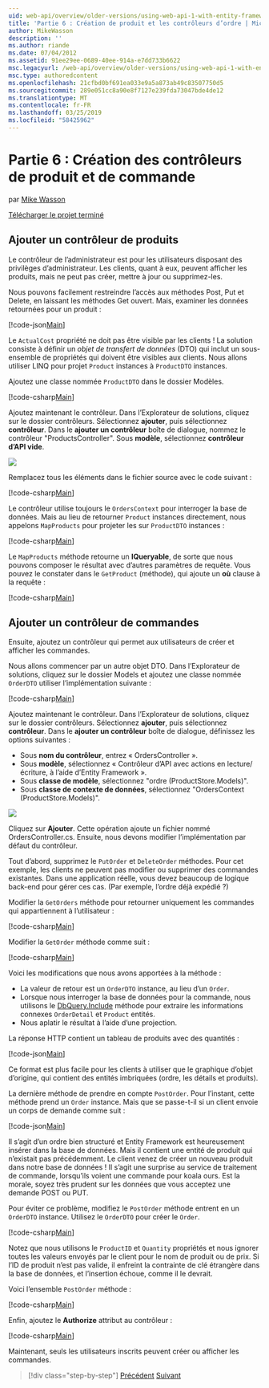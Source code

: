```yaml
---
uid: web-api/overview/older-versions/using-web-api-1-with-entity-framework-5/using-web-api-with-entity-framework-part-6
title: 'Partie 6 : Création de produit et les contrôleurs d’ordre | Microsoft Docs'
author: MikeWasson
description: ''
ms.author: riande
ms.date: 07/04/2012
ms.assetid: 91ee29ee-0689-40ee-914a-e7dd733b6622
msc.legacyurl: /web-api/overview/older-versions/using-web-api-1-with-entity-framework-5/using-web-api-with-entity-framework-part-6
msc.type: authoredcontent
ms.openlocfilehash: 21cfbd0bf691ea033e9a5a873ab49c83507750d5
ms.sourcegitcommit: 289e051cc8a90e8f7127e239fda73047bde4de12
ms.translationtype: MT
ms.contentlocale: fr-FR
ms.lasthandoff: 03/25/2019
ms.locfileid: "58425962"
---
```

<a name="part-6-creating-product-and-order-controllers"></a>Partie 6 : Création des contrôleurs de produit et de commande
====================
par [Mike Wasson](https://github.com/MikeWasson)

[Télécharger le projet terminé](http://code.msdn.microsoft.com/ASP-NET-Web-API-with-afa30545)

## <a name="add-a-products-controller"></a>Ajouter un contrôleur de produits

Le contrôleur de l’administrateur est pour les utilisateurs disposant des privilèges d’administrateur. Les clients, quant à eux, peuvent afficher les produits, mais ne peut pas créer, mettre à jour ou supprimez-les.

Nous pouvons facilement restreindre l’accès aux méthodes Post, Put et Delete, en laissant les méthodes Get ouvert. Mais, examiner les données retournées pour un produit :

[!code-json[Main](using-web-api-with-entity-framework-part-6/samples/sample1.json?highlight=1)]

Le `ActualCost` propriété ne doit pas être visible par les clients ! La solution consiste à définir un *objet de transfert de données* (DTO) qui inclut un sous-ensemble de propriétés qui doivent être visibles aux clients. Nous allons utiliser LINQ pour projet `Product` instances à `ProductDTO` instances.

Ajoutez une classe nommée `ProductDTO` dans le dossier Modèles.

[!code-csharp[Main](using-web-api-with-entity-framework-part-6/samples/sample2.cs)]

Ajoutez maintenant le contrôleur. Dans l’Explorateur de solutions, cliquez sur le dossier contrôleurs. Sélectionnez **ajouter**, puis sélectionnez **contrôleur**. Dans le **ajouter un contrôleur** boîte de dialogue, nommez le contrôleur &quot;ProductsController&quot;. Sous **modèle**, sélectionnez **contrôleur d’API vide**.

![](using-web-api-with-entity-framework-part-6/_static/image1.png)

Remplacez tous les éléments dans le fichier source avec le code suivant :

[!code-csharp[Main](using-web-api-with-entity-framework-part-6/samples/sample3.cs)]

Le contrôleur utilise toujours le `OrdersContext` pour interroger la base de données. Mais au lieu de retourner `Product` instances directement, nous appelons `MapProducts` pour projeter les sur `ProductDTO` instances :

[!code-csharp[Main](using-web-api-with-entity-framework-part-6/samples/sample4.cs?highlight=1)]

Le `MapProducts` méthode retourne un **IQueryable**, de sorte que nous pouvons composer le résultat avec d’autres paramètres de requête. Vous pouvez le constater dans le `GetProduct` (méthode), qui ajoute un **où** clause à la requête :

[!code-csharp[Main](using-web-api-with-entity-framework-part-6/samples/sample5.cs?highlight=2)]

## <a name="add-an-orders-controller"></a>Ajouter un contrôleur de commandes

Ensuite, ajoutez un contrôleur qui permet aux utilisateurs de créer et afficher les commandes.

Nous allons commencer par un autre objet DTO. Dans l’Explorateur de solutions, cliquez sur le dossier Models et ajoutez une classe nommée `OrderDTO` utiliser l’implémentation suivante :

[!code-csharp[Main](using-web-api-with-entity-framework-part-6/samples/sample6.cs)]

Ajoutez maintenant le contrôleur. Dans l’Explorateur de solutions, cliquez sur le dossier contrôleurs. Sélectionnez **ajouter**, puis sélectionnez **contrôleur**. Dans le **ajouter un contrôleur** boîte de dialogue, définissez les options suivantes :

- Sous **nom du contrôleur**, entrez « OrdersController ».
- Sous **modèle**, sélectionnez « Contrôleur d’API avec actions en lecture/écriture, à l’aide d’Entity Framework ».
- Sous **classe de modèle**, sélectionnez &quot;ordre (ProductStore.Models)&quot;.
- Sous **classe de contexte de données**, sélectionnez &quot;OrdersContext (ProductStore.Models)&quot;.

![](using-web-api-with-entity-framework-part-6/_static/image2.png)

Cliquez sur **Ajouter**. Cette opération ajoute un fichier nommé OrdersController.cs. Ensuite, nous devons modifier l’implémentation par défaut du contrôleur.

Tout d’abord, supprimez le `PutOrder` et `DeleteOrder` méthodes. Pour cet exemple, les clients ne peuvent pas modifier ou supprimer des commandes existantes. Dans une application réelle, vous devez beaucoup de logique back-end pour gérer ces cas. (Par exemple, l’ordre déjà expédié ?)

Modifier la `GetOrders` méthode pour retourner uniquement les commandes qui appartiennent à l’utilisateur :

[!code-csharp[Main](using-web-api-with-entity-framework-part-6/samples/sample7.cs)]

Modifier la `GetOrder` méthode comme suit :

[!code-csharp[Main](using-web-api-with-entity-framework-part-6/samples/sample8.cs)]

Voici les modifications que nous avons apportées à la méthode :

- La valeur de retour est un `OrderDTO` instance, au lieu d’un `Order`.
- Lorsque nous interroger la base de données pour la commande, nous utilisons le [DbQuery.Include](https://msdn.microsoft.com/library/gg696395) méthode pour extraire les informations connexes `OrderDetail` et `Product` entités.
- Nous aplatir le résultat à l’aide d’une projection.

La réponse HTTP contient un tableau de produits avec des quantités :

[!code-json[Main](using-web-api-with-entity-framework-part-6/samples/sample9.json)]

Ce format est plus facile pour les clients à utiliser que le graphique d’objet d’origine, qui contient des entités imbriquées (ordre, les détails et produits).

La dernière méthode de prendre en compte `PostOrder`. Pour l’instant, cette méthode prend un `Order` instance. Mais que se passe-t-il si un client envoie un corps de demande comme suit :

[!code-json[Main](using-web-api-with-entity-framework-part-6/samples/sample10.json)]

Il s’agit d’un ordre bien structuré et Entity Framework est heureusement insérer dans la base de données. Mais il contient une entité de produit qui n’existait pas précédemment. Le client venez de créer un nouveau produit dans notre base de données ! Il s’agit une surprise au service de traitement de commande, lorsqu’ils voient une commande pour koala ours. Est la morale, soyez très prudent sur les données que vous acceptez une demande POST ou PUT.

Pour éviter ce problème, modifiez le `PostOrder` méthode entrent en un `OrderDTO` instance. Utilisez le `OrderDTO` pour créer le `Order`.

[!code-csharp[Main](using-web-api-with-entity-framework-part-6/samples/sample11.cs)]

Notez que nous utilisons le `ProductID` et `Quantity` propriétés et nous ignorer toutes les valeurs envoyés par le client pour le nom de produit ou de prix. Si l’ID de produit n’est pas valide, il enfreint la contrainte de clé étrangère dans la base de données, et l’insertion échoue, comme il le devrait.

Voici l’ensemble `PostOrder` méthode :

[!code-csharp[Main](using-web-api-with-entity-framework-part-6/samples/sample12.cs)]

Enfin, ajoutez le **Authorize** attribut au contrôleur :

[!code-csharp[Main](using-web-api-with-entity-framework-part-6/samples/sample13.cs)]

Maintenant, seuls les utilisateurs inscrits peuvent créer ou afficher les commandes.

> [!div class="step-by-step"]
> [Précédent](using-web-api-with-entity-framework-part-5.md)
> [Suivant](using-web-api-with-entity-framework-part-7.md)
